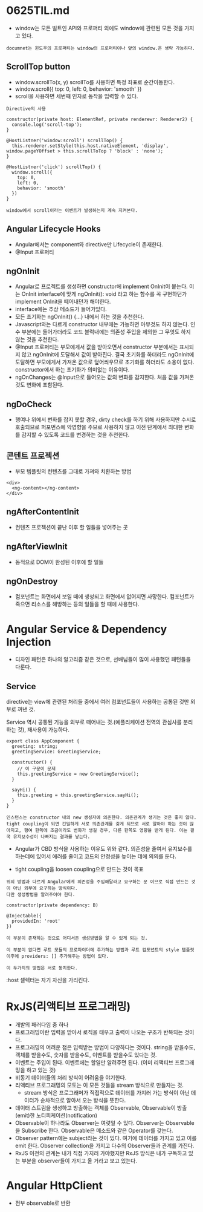 # 0625TIL.md
- window는 모든 빌트인 API와 프로퍼티 외에도 window에 관련된 모든 것을 가지고 있다.
```
documnet는 윈도우의 프로퍼티는 window의 프로퍼티이나 앞의 window.은 생략 가능하다.
```

## ScrollTop button
- window.scrollTo(x, y) scrollTo를 사용하면 특정 좌표로 순간이동한다.
- window.scroll({
  top: 0,
  left: 0,
  behavior: 'smooth'
})
- scroll을 사용하면 세번째 인자로 동작을 입력할 수 있다.

```
Directive의 사용

constructor(private host: ElementRef, private renderewr: Renderer2) {
  console.log('scroll-top');
}

@HostListner('window:scroll') scrollTop() {
  this.renderer.setStyle(this.host.nativeElement, 'display', window.pageYOffset > this.scrollToTop ? 'block' : 'none');
}

@HostListner('click') scrollTop() {
  window.scroll({
    top: 0,
    left: 0,
    behavior: 'smooth'
  })
}

window에서 scroll이라는 이벤트가 발생하는지 계속 지켜본다. 
```

## Angular Lifecycle Hooks
- Angular에서는 component와 directive만 Lifecycle이 존재한다.
- @Input 프로퍼티

## ngOnInit
- Angular로 프로젝트를 생성하면 constructor에 implement OnInit이 붙는다. 이는 OnInit interface에 맞게 ngOnInit(): void 라고 하는 함수를 꼭 구현하던가 implement OnInit을 떼어내던가 해야한다.
- interface에는 추상 메소드가 들어가있다.
- 모든 초기화는 ngOnInit() {...} 내에서 하는 것을 추천한다.
- Javascript와는 다르게 constructor 내부에는 가능하면 아무것도 하지 않는다. 인수 부분에는 들어가더라도 코드 블럭내에는 의존성 주입을 제외한 그 무엇도 하지 않는 것을 추천한다.
- @Input 프로퍼티는 부모에게서 값을 받아오면서 constructor 부분에서는 표시되지 않고 ngOnInit에 도달해서 값이 받아진다. 결국 초기화를 하더라도 ngOnInit에 도달하면 부모에게서 가져온 값으로 덮어씌우므로 초기화를 하더라도 소용이 없다. constructor에서 하는 초기화가 의미없는 이유이다.
- ngOnChanges는 @Input으로 들어오는 값의 변화를 감지한다. 처음 값을 가져온것도 변화에 포함된다.

## ngDoCheck
- 행여나 위에서 변화를 잡지 못할 경우, dirty check를 하기 위해 사용하지만 수시로 호출되므로 퍼포먼스에 악영향을 주므로 사용하지 않고 이전 단계에서 최대한 변화를 감지할 수 있도록 코드를 변경하는 것을 추천한다.

## 콘텐트 프로젝션
- 부모 템플릿의 컨텐츠를 그대로 가져와 치환하는 방법
```
<div>
  <ng-content></ng-content>
</div>
```

## ngAfterContentInit
- 컨텐츠 프로젝션이 끝난 이후 할 일들을 넣어주는 곳

## ngAfterViewInit
- 동적으로 DOM이 완성된 이후에 할 일들

## ngOnDestroy
- 컴포넌트는 화면에서 보일 때에 생성되고 화면에서 없어지면 사망한다. 컴포넌트가 죽으면 리소스를 해방하는 등의 일들을 할 때에 사용한다.

# Angular Service & Dependency Injection
- 디자인 패턴은 하나의 알고리즘 같은 것으로, 선배님들이 많이 사용했던 패턴들을 다룬다.

## Service
directive는 view에 관련된 처리들 중에서 여러 컴포넌트들이 사용하는 공통된 것만 외부로 꺼낸 것.

Service 역시 공통된 기능을 외부로 떼어내는 것.(에플리케이션 전역의 관심사를 분리하는 것), 재사용이 가능하다.

```
export class AppComponent {
  greeting: string;
  greetingService: GreetingService;

  constructor() {
    // 이 구문이 문제
    this.greetingService = new GreetingService();
  }

  sayHi() {
    this.greeting = this.greetingService.sayHi();
  }
}

인스턴스는 constructor 내의 new 생성자에 의존한다. 의존관계가 생기는 것은 좋지 않다. tight coupling이 되면 긴밀하게 서로 의존관계를 갖게 되므로 서로 알아야 하는 것이 많아지고, 행여 한쪽에 조금이라도 변화가 생길 경우, 다른 한쪽도 영향을 받게 된다. 이는 결국 유지보수성이 나빠지는 결과를 낳는다.
```
- Angular가 CBD 방식을 사용하는 이유도 위와 같다. 의존성을 줄여서 유지보수를 하는데에 있어서 에러를 줄이고 코드의 안정성을 높이는 데에 의의를 둔다.

- tight coupling을 loosen coupling으로 만드는 것이 목표

```
위의 방법과 다르게 Angular에게 의존성을 주입해달라고 요구하는 문 이므로 직접 만드는 것이 아닌 외부에 요구하는 방식이다.
다만 생성방법을 알려주어야 한다.

constructor(private dependency: B)
```
```
@Injectable({
  providedIn: 'root'
})

이 부분이 존재하는 것으로 어디서든 생성방법을 알 수 있게 되는 것.

이 부분이 없다면 루트 모듈의 프로파이더에 추가하는 방법과 루트 컴포넌트의 style 템플릿 이후에 providers: [] 추가해주는 방법이 있다.

이 두가지의 방법은 서로 동치한다.
```

:host 셀렉터는 자기 자신을 가리킨다.

# RxJS(리액티브 프로그래밍)
- 개발의 패러다임 중 하나
- 프로그래밍이란 입력을 받아서 로직을 태우고 출력이 나오는 구조가 반복되는 것이다.
- 프로그래밍의 어려운 점은 입력받는 방법이 다양하다는 것이다. string을 받을수도, 객체를 받을수도, 숫자를 받을수도, 이벤트를 받을수도 있다는 것.
- 이벤트는 주입이 된다. 이벤트에는 할일만 알려주면 된다. (이미 리액티브 프로그래밍을 하고 있는 것)
- 비동기 데이터들의 처리 방식이 어려움을 야기한다.
- 리액티브 프로그래밍의 모토는 이 모든 것들을 stream 방식으로 만들자는 것.
  - stream 방식은 프로그래머가 직접적으로 데이터를 가지러 가는 방식이 아닌 데이터가 순차적으로 알아서 오는 방식을 뜻한다.
- 데이터 스트림을 생성하고 방출하는 객체를 Observable, Observable이 방출(emit)한 노티피케이션(notification)
- Observable이 하나라도 Observer는 여럿일 수 있다. Observer는 Observable을 Subscribe 한다. Observable은 메소드와 같은 Operator를 갖는다.
- Observer pattern에는 subject라는 것이 있다. 여기에 데이터를 가지고 있고 이를 emit 한다. Observer collection을 가지고 다수의 Observer들과 관계를 가진다.
- RxJS 이전의 관계는 내가 직접 가지러 가야했지만 RxJS 방식은 내가 구독하고 있는 부분을 observer들이 가지고 올 거라고 보고 있는다.

# Angular HttpClient
- 전부 observable로 반환